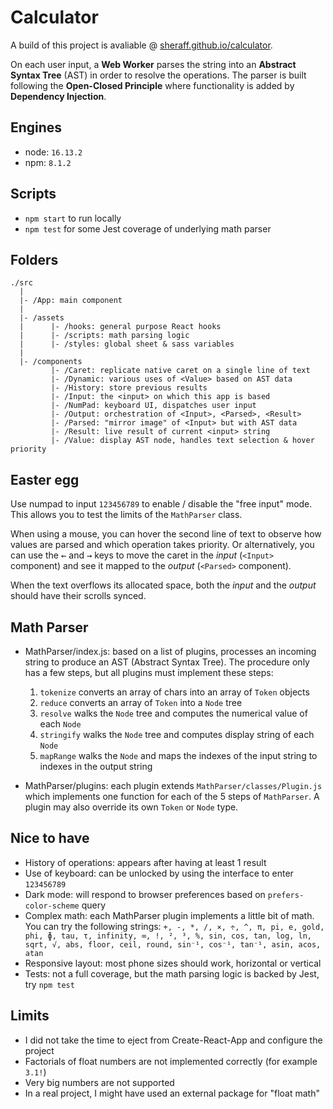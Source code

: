 # Calculator

A build of this project is avaliable @ [sheraff.github.io/calculator](https://sheraff.github.io/calculator/).

On each user input, a **Web Worker** parses the string into an **Abstract Syntax Tree** (AST) in order to resolve the operations. The parser is built following the **Open-Closed Principle** where functionality is added by **Dependency Injection**.

## Engines

- node: `16.13.2`
- npm: `8.1.2`

## Scripts

- `npm start` to run locally
- `npm test` for some Jest coverage of underlying math parser

## Folders

```
./src
  |
  |- /App: main component
  |
  |- /assets
  |      |- /hooks: general purpose React hooks
  |      |- /scripts: math parsing logic
  |      |- /styles: global sheet & sass variables
  |
  |- /components
         |- /Caret: replicate native caret on a single line of text
         |- /Dynamic: various uses of <Value> based on AST data
         |- /History: store previous results
         |- /Input: the <input> on which this app is based
         |- /NumPad: keyboard UI, dispatches user input
         |- /Output: orchestration of <Input>, <Parsed>, <Result>
         |- /Parsed: "mirror image" of <Input> but with AST data
         |- /Result: live result of current <input> string
         |- /Value: display AST node, handles text selection & hover priority
```

## Easter egg
Use numpad to input `123456789` to enable / disable the "free input" mode. This allows you to test the limits of the `MathParser` class. 

When using a mouse, you can hover the second line of text to observe how values are parsed and which operation takes priority. Or alternatively, you can use the <kbd>←</kbd> and <kbd>→</kbd> keys to move the caret in the *input* (`<Input>` component) and see it mapped to the *output* (`<Parsed>` component).

When the text overflows its allocated space, both the *input* and the *output* should have their scrolls synced.

## Math Parser

- MathParser/index.js: based on a list of plugins, processes an incoming string to produce an AST (Abstract Syntax Tree). The procedure only has a few steps, but all plugins must implement these steps:
  1. `tokenize` converts an array of chars into an array of `Token` objects
  2. `reduce` converts an array of `Token` into a `Node` tree
  3. `resolve` walks the `Node` tree and computes the numerical value of each `Node`
  4. `stringify` walks the `Node` tree and computes display string of each `Node`
  5. `mapRange` walks the `Node` and maps the indexes of the input string to indexes in the output string

- MathParser/plugins: each plugin extends `MathParser/classes/Plugin.js` which implements one function for each of the 5 steps of `MathParser`. A plugin may also override its own `Token` or `Node` type.

## Nice to have

- History of operations: appears after having at least 1 result
- Use of keyboard: can be unlocked by using the interface to enter `123456789`
- Dark mode: will respond to browser preferences based on `prefers-color-scheme` query
- Complex math: each MathParser plugin implements a little bit of math. You can try the following strings: `+, -, *, /, ×, ÷, ^, π, pi, e, gold, phi, ɸ, tau, τ, infinity, ∞, !, ², ³, %, sin, cos, tan, log, ln, sqrt, √, abs, floor, ceil, round, sin⁻¹, cos⁻¹, tan⁻¹, asin, acos, atan`
- Responsive layout: most phone sizes should work, horizontal or vertical
- Tests: not a full coverage, but the math parsing logic is backed by Jest, try `npm test`

## Limits

- I did not take the time to eject from Create-React-App and configure the project
- Factorials of float numbers are not implemented correctly (for example `3.1!`)
- Very big numbers are not supported
- In a real project, I might have used an external package for "float math"